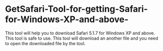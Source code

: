 # GetSafari-Tool-for-getting-Safari-for-Windows-XP-and-above-

This tool will help you to download Safari 5.1.7 for Windows XP and above. This tool is safe to use. This tool will download an another file and you need to open the downloaded file by the tool.
